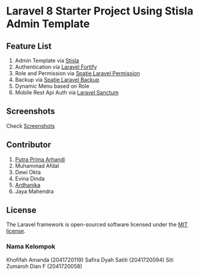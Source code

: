 # Laravel 8 Starter Project Using Stisla Admin Template

## Feature List
1. Admin Template via [Stisla](https://github.com/stisla/stisla)
2. Authentication via [Laravel Fortify](https://github.com/laravel/fortify)
3. Role and Permission via [Spatie Laravel Permission](https://github.com/spatie/laravel-permission)
4. Backup via [Spatie Laravel Backup](https://github.com/spatie/laravel-backup)
5. Dynamic Menu based on Role
6. Mobile Rest Api Auth via [Laravel Sanctum](https://github.com/laravel/sanctum)

## Screenshots
Check [Screenshots](screenshots/screenshots.md)

## Contributor
1. [Putra Prima Arhandi](https://github.com/siubie)
2. Muhammad Afdal
3. Dewi Okta
4. Evina Dinda
5. [Ardhanika](https://github.com/ardhanika)
6. Jaya Mahendra

## License

The Laravel framework is open-sourced software licensed under the [MIT license](https://opensource.org/licenses/MIT).

### Nama Kelompok
Khofifah Amanda (2041720119)
Safira Dyah Satiti (2041720094)
Siti Zumaroh Dian F (2041720058)

